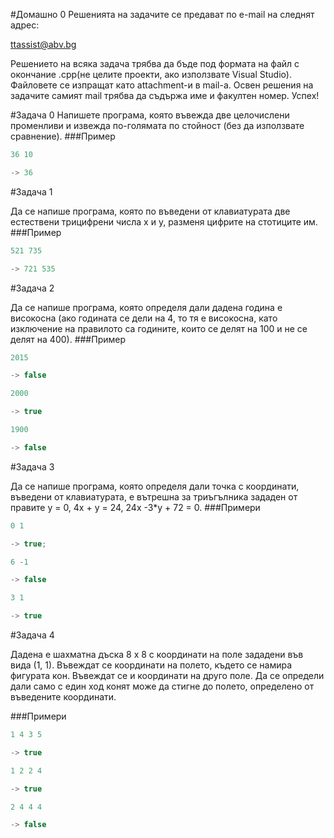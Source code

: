 #Домашно 0
Решенията на задачите се предават по e-mail на следнят адрес:

ttassist@abv.bg

Решението на всяка задача трябва да бъде под формата на файл с окончание .cpp(не целите проекти, ако използвате Visual Studio). Файловете се изпращат като attachment-и в mail-a. Освен решения на задачите самият mail трябва да съдържа име и факултен номер. Успех!

#Задача 0
Напишете програма, която въвежда две целочислени променливи и извежда по-голямата по стойност (без да използвате сравнение).
###Пример
```c++
36 10

-> 36
```
#Задача 1

Да се напише програма, която по въведени от клавиатурата две естествени трицифрени числа x и y, разменя цифрите на стотиците им.
###Пример
```c++
521 735

-> 721 535
```
#Задача 2

Да се напише програма, която определя дали дадена година е високосна (ако годината се дели на 4, то тя е високосна, като изключение на правилото са годините, които се делят на 100 и не се делят на 400).
###Пример
```c++
2015

-> false

2000

-> true

1900

-> false
```
#Задача 3

Да се напише програма, която определя дали точка с координати, въведени от клавиатурата, е вътрешна за триъгълника зададен от правите y = 0, 4x + y = 24, 24x -3*y + 72 = 0.
###Примери
```c++
0 1 

-> true;

6 -1  

-> false

3 1 

-> true
```

#Задача 4

Дадена е шахматна дъска 8 х 8 с координати на поле зададени във вида (1, 1). Въвеждат се координати на полето, където се намира фигурата кон. Въвеждат се и координати на друго поле. Да се определи дали само с един ход конят може да стигне до полето, определено от въведените координати.

###Примери
```c++
1 4 3 5

-> true

1 2 2 4

-> true

2 4 4 4

-> false

```
